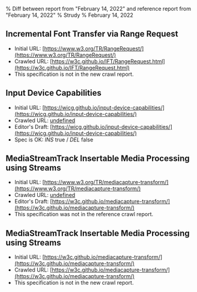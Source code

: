 % Diff between report from "February 14, 2022" and reference report from "February 14, 2022"
% Strudy
% February 14, 2022

## Incremental Font Transfer via Range Request

- Initial URL: [https://www.w3.org/TR/RangeRequest/](https://www.w3.org/TR/RangeRequest/)
- Crawled URL: [https://w3c.github.io/IFT/RangeRequest.html](https://w3c.github.io/IFT/RangeRequest.html)
- This specification is not in the new crawl report.


## Input Device Capabilities

- Initial URL: [https://wicg.github.io/input-device-capabilities/](https://wicg.github.io/input-device-capabilities/)
- Crawled URL: [undefined](undefined)
- Editor's Draft: [https://wicg.github.io/input-device-capabilities/](https://wicg.github.io/input-device-capabilities/)
- Spec is OK: *INS* true / *DEL* false


## MediaStreamTrack Insertable Media Processing using Streams

- Initial URL: [https://www.w3.org/TR/mediacapture-transform/](https://www.w3.org/TR/mediacapture-transform/)
- Crawled URL: [undefined](undefined)
- Editor's Draft: [https://w3c.github.io/mediacapture-transform/](https://w3c.github.io/mediacapture-transform/)
- This specification was not in the reference crawl report.


## MediaStreamTrack Insertable Media Processing using Streams

- Initial URL: [https://w3c.github.io/mediacapture-transform/](https://w3c.github.io/mediacapture-transform/)
- Crawled URL: [https://w3c.github.io/mediacapture-transform/](https://w3c.github.io/mediacapture-transform/)
- This specification is not in the new crawl report.



